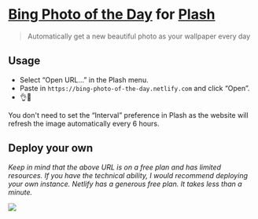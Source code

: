 # [Bing Photo of the Day](https://blogs.bing.com/search/2017-05/get-the-story-behind-the-bing-homepage-image) for [Plash](https://github.com/sindresorhus/Plash)

> Automatically get a new beautiful photo as your wallpaper every day

## Usage

- Select “Open URL…” in the Plash menu.
- Paste in `https://bing-photo-of-the-day.netlify.com` and click “Open”.
- 👌🦄

You don't need to set the “Interval” preference in Plash as the website will refresh the image automatically every 6 hours.

## Deploy your own

*Keep in mind that the above URL is on a free plan and has limited resources. If you have the technical ability, I would recommend deploying your own instance. Netlify has a generous free plan. It takes less than a minute.*

[![](https://www.netlify.com/img/deploy/button.svg)](https://app.netlify.com/start/deploy?repository=https://github.com/sindresorhus/plash-bing-photo-of-the-day)
